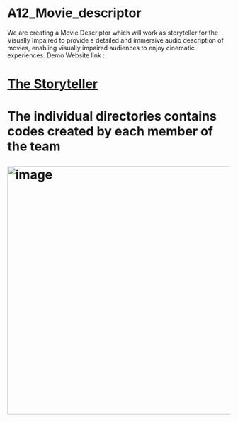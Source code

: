 # A12_Movie_descriptor
We are creating a Movie Descriptor which will work as storyteller for the Visually Impaired to provide a detailed and immersive audio description of movies, enabling visually impaired audiences to enjoy cinematic experiences. 
Demo Website link :

<h1><a href="https://thestorytellers.netlify.app/">The Storyteller</a></a><h1>

The individual directories contains codes created by each member of the team

<img width="560" hight="560" alt="image" src="https://github.com/user-attachments/assets/e55bbcaa-7988-48b4-9360-f1175658f7b3">
